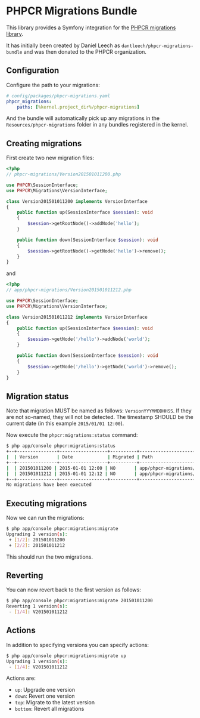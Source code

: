 PHPCR Migrations Bundle
=======================

This library provides a Symfony integration for the [PHPCR migrations
library](https://github.com/phpcr/phpcr-migrations).

It has initially been created by  Daniel Leech as `dantleech/phpcr-migrations-bundle` and was then
donated to the PHPCR organization.

Configuration
-------------

Configure the path to your migrations:

````yaml
# config/packages/phpcr-migrations.yaml
phpcr_migrations:
    paths: [%kernel.project_dir%/phpcr-migrations]
````

And the bundle will automatically pick up any migrations in the
`Resources/phpcr-migrations` folder in any bundles registered in the kernel.

Creating migrations
-------------------

First create two new migration files:

````php
<?php
// phpcr-migrations/Version201501011200.php

use PHPCR\SessionInterface;
use PHPCR\Migrations\VersionInterface;

class Version201501011200 implements VersionInterface
{
    public function up(SessionInterface $session): void
    {
        $session->getRootNode()->addNode('hello');
    }

    public function down(SessionInterface $session): void
    {
        $session->getRootNode()->getNode('hello')->remove();
    }
}
````

and

````php
<?php
// app/phpcr-migrations/Version201501011212.php

use PHPCR\SessionInterface;
use PHPCR\Migrations\VersionInterface;

class Version201501011212 implements VersionInterface
{
    public function up(SessionInterface $session): void
    {
        $session->getNode('/hello')->addNode('world');
    }

    public function down(SessionInterface $session): void
    {
        $session->getNode('/hello')->getNode('world')->remove();
    }
}
````

Migration status
----------------

Note that migration MUST be named as follows: `VersionYYYMMDDHHSS`. If they
are not so-named, they will not be detected. The timestamp SHOULD be the
current date (in this example `2015/01/01 12:00`).

Now execute the `phpcr:migrations:status` command:

````bash
$ php app/console phpcr:migrations:status
+--+---------------+------------------+----------+----------------------------------------------+
|  | Version       | Date             | Migrated | Path                                         |
+--+---------------+------------------+----------+----------------------------------------------+
|  | 201501011200 | 2015-01-01 12:00 | NO       | app/phpcr-migrations/Version201501011200.php |
|  | 201501011212 | 2015-01-01 12:12 | NO       | app/phpcr-migrations/Version201501011212.php |
+--+---------------+------------------+----------+----------------------------------------------+
No migrations have been executed
````

Executing migrations
--------------------

Now we can run the migrations:

````bash
$ php app/console phpcr:migrations:migrate
Upgrading 2 version(s):
 + [1/2]: 201501011200
 + [2/2]: 201501011212
````

This should run the two migrations.

Reverting
---------

You can now revert back to the first version as follows:

````bash
$ php app/console phpcr:migrations:migrate 201501011200
Reverting 1 version(s):
 - [1/4]: V201501011212
````

Actions
-------

In addition to specifying versions you can specify actions:

````bash
$ php app/console phpcr:migrations:migrate up
Upgrading 1 version(s):
 - [1/4]: V201501011212
````

Actions are:

- `up`: Upgrade one version
- `down`: Revert one version
- `top`: Migrate to the latest version
- `bottom`: Revert all migrations
